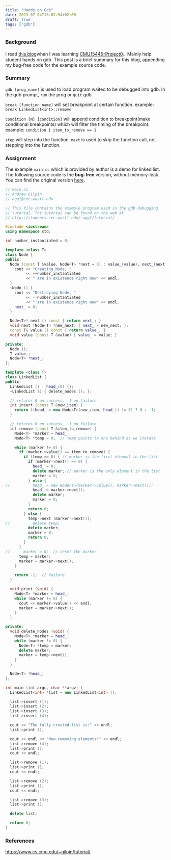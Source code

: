 ```yaml
---
title: "Hands on Gdb"
date: 2023-07-04T13:02:54+02:00
draft: true
tags: ["gdb"]
---
```


### Background

I read [this blog](https://www.cs.cmu.edu/~gilpin/tutorial/)when I was learning [CMU15445-Project0](https://15445.courses.cs.cmu.edu/spring2023/project0/)。Mainly help student hands on gdb. This post is a brief summary for this blog, appending my bug-free code for the example source code.

### Summary

`gdb [prog_name]` is used to load program waited to be debugged into gdb.
In the gdb prompt, `run` the prog or `quit` gdb.

`break [function name]` will set breakpoint at certain function.
example: `break LinkedList<int>::remove`

`condition [N] [condition]` will append condition to breakpoint(make conditional breakpoints) which will filter the timing of the breakpoint.
example: `condition 1 item_to_remove == 1`

`step` will step into the function.
`next` is used to skip the function call, not stepping into the function.

### Assignment

The example `main.cc` which is provided by author is a demo for linked list. The following source code is the **bug-free** version, without memory-leak. You can find the original version [here](https://www.cs.cmu.edu/~gilpin/tutorial/main.cc).

```c++
// main.cc
// Andrew Gilpin
// agg1@cec.wustl.edu

// This file contains the example program used in the gdb debugging
// tutorial. The tutorial can be found on the web at
// http://students.cec.wustl.edu/~agg1/tutorial/

#include <iostream>
using namespace std;

int number_instantiated = 0;

template <class T>
class Node {
public:
  Node (const T &value, Node<T> *next = 0) : value_(value), next_(next) {
    cout << "Creating Node, "
         << ++number_instantiated
         << " are in existence right now" << endl;
  }
  ~Node () {
    cout << "Destroying Node, "
         << --number_instantiated
         << " are in existence right now" << endl;
    next_ = 0;
  }

  Node<T>* next () const { return next_; }
  void next (Node<T> *new_next) { next_ = new_next; };
  const T& value () const { return value_; }
  void value (const T &value) { value_ = value; }

private:
  Node ();
  T value_;
  Node<T> *next_;
};

template <class T>
class LinkedList {
public:
  LinkedList () : head_(0) {};
  ~LinkedList () { delete_nodes (); };

  // returns 0 on success, -1 on failure
  int insert (const T &new_item) {
    return ((head_ = new Node<T>(new_item, head_)) != 0) ? 0 : -1;
  }

  // returns 0 on success, -1 on failure
  int remove (const T &item_to_remove) {
    Node<T> *marker = head_;
    Node<T> *temp = 0;  // temp points to one behind as we iterate

    while (marker != 0) {
      if (marker->value() == item_to_remove) {
        if (temp == 0) { // marker is the first element in the list
          if (marker->next() == 0) {
            head_ = 0;
            delete marker; // marker is the only element in the list
            marker = 0;
          } else {
//          head_ = new Node<T>(marker->value(), marker->next());
            head_ = marker->next();
            delete marker;
            marker = 0;
          }
          return 0;
        } else {
          temp->next (marker->next());
//          delete temp;
          delete marker;
          marker = 0;
          return 0;
        }
      }
//      marker = 0;  // reset the marker
      temp = marker;
      marker = marker->next();
    }

    return -1;  // failure
  }

  void print (void) {
    Node<T> *marker = head_;
    while (marker != 0) {
      cout << marker->value() << endl;
      marker = marker->next();
    }
  }

private:
  void delete_nodes (void) {
    Node<T> *marker = head_;
    while (marker != 0) {
      Node<T> *temp = marker;
      delete marker;
      marker = temp->next();
    }
  }

  Node<T> *head_;
};

int main (int argc, char **argv) {
  LinkedList<int> *list = new LinkedList<int> ();

  list->insert (1);
  list->insert (2);
  list->insert (3);
  list->insert (4);

  cout << "The fully created list is:" << endl;
  list->print ();

  cout << endl << "Now removing elements:" << endl;
  list->remove (4);
  list->print ();
  cout << endl;

  list->remove (1);
  list->print ();
  cout << endl;

  list->remove (2);
  list->print ();
  cout << endl;

  list->remove (3);
  list->print ();

  delete list;

  return 0;
}
```

### References

https://www.cs.cmu.edu/~gilpin/tutorial/